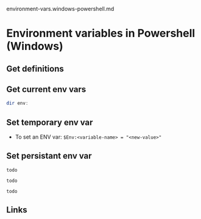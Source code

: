 environment-vars.windows-powershell.md
# Environment variables in Powershell (Windows)

## Get definitions

## Get current env vars
```powershell
dir env:
```

## Set temporary env var
* To set an ENV var: `$Env:<variable-name> = "<new-value>"`

## Set persistant env var
```powerhsell
todo
```

```powerhsell
todo
```


```powerhsell
todo
```

## Links



